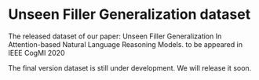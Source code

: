 # Unseen Filler Generalization dataset

The released dataset of our paper: Unseen Filler Generalization In Attention-based Natural Language Reasoning Models. to be appeared in IEEE CogMI 2020

The final version dataset is still under development. We will release it soon.


